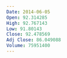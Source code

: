 ```yaml
---
Date: 2014-06-05
Open: 92.314285
High: 92.767143
Low: 91.80143
Close: 92.478569
Adj Close: 86.049088
Volume: 75951400
---
```

